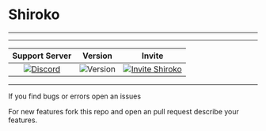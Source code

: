 # Shiroko
---
-------------------
| Support Server | Version | Invite |
| :---: | :---: | :---: |
| [![Discord](https://img.shields.io/discord/739755415268491308?color=darkblue&label=discord%20%5BSupport_Server%5D&logo=discord&logoColor=lightblue?style=for-the-badge)](https://discord.gg/uTFFUcbruU) | ![Version](https://img.shields.io/github/package-json/v/yamaiYuzuru/shiroko?style=for-the-badge) | [![Invite Shiroko](https://img.shields.io/badge/Invite-Shiroko-lightblue?style=for-the-badge&logo=discord)](https://discord.com/api/oauth2/authorize?client_id=803387328294027264&permissions=3598400&scope=bot)
---

If you find bugs or errors open an issues

For new features fork this repo and open an pull request describe your features.
